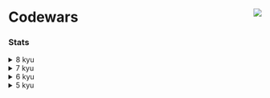 # Codewars <a href="https://www.codewars.com/users/asahiocean"><img src="https://www.codewars.com/users/asahiocean/badges/large" align="right"></a>

### Stats

<details><summary>8 kyu</summary>
  
| Kata | Solution | Repository |
|:-----|:--------:|:--------:|
| [To square(root) or not to square(root)](https://www.codewars.com/kata/57f6ad55cca6e045d2000627) | 💡 In process | 🛠 Soon |
| [Count the Monkeys!](https://www.codewars.com/kata/56f69d9f9400f508fb000ba7) | 💡 In process | 🛠 Soon |
| [Grasshopper - Check for factor](https://www.codewars.com/kata/55cbc3586671f6aa070000fb) | 💡 In process | 🛠 Soon |
| [Get Planet Name By ID](https://www.codewars.com/kata/515e188a311df01cba000003) | ✅ [**SOLVED**](https://www.codewars.com/kata/reviews/5e940854df14380001f5d587/groups/60ee112a99b9fb0001737183) | [**OPEN**](https://git.io/JMJYy) |
| [Dollars and Cents](https://www.codewars.com/kata/55902c5eaa8069a5b4000083) | 💡 In process | 🛠 Soon |
| [Beginner - Reduce but Grow](https://www.codewars.com/kata/57f780909f7e8e3183000078) | 💡 In process | 🛠 Soon |
| [Grasshopper - Grade book](https://www.codewars.com/kata/55cbd4ba903825f7970000f5) | 💡 In process | 🛠 Soon |
| [Is he gonna survive?](https://www.codewars.com/kata/59ca8246d751df55cc00014c) | 💡 In process | 🛠 Soon |
| [A wolf in sheep's clothing](https://www.codewars.com/kata/5c8bfa44b9d1192e1ebd3d15) | 💡 In process | 🛠 Soon |
| [Stringy Strings](https://www.codewars.com/kata/563b74ddd19a3ad462000054) | 💡 In process | 🛠 Soon |
  
</details>

<details><summary>7 kyu</summary>

  ```
  I'LL FILL THIS IN COMING SOON.
  ```

</details>

<details><summary>6 kyu</summary>
  
  ```
  I'LL FILL THIS IN COMING SOON.
  ```
  
</details>

<details><summary>5 kyu</summary>
  
  ```
  I'LL FILL THIS IN COMING SOON.
  ```
  
</details>
